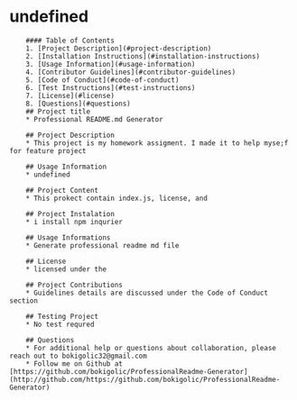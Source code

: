 # undefined


        #### Table of Contents
        1. [Project Description](#project-description)
        2. [Installation Instructions](#installation-instructions)
        3. [Usage Information](#usage-information)
        4. [Contributor Guidelines](#contributor-guidelines)
        5. [Code of Conduct](#code-of-conduct)
        6. [Test Instructions](#test-instructions)
        7. [License](#license)
        8. [Questions](#questions)
        ## Project title
        * Professional README.md Generator

        ## Project Description
        * This project is my homework assigment. I made it to help myse;f for feature project

        ## Usage Information
        * undefined

        ## Project Content
        * This prokect contain index.js, license, and 

        ## Project Instalation
        * i install npm inqurier

        ## Usage Informations
        * Generate professional readme md file

        ## License
        * licensed under the 

        ## Project Contributions
        * Guidelines details are discussed under the Code of Conduct section

        ## Testing Project
        * No test requred

        ## Questions
        * For additional help or questions about collaboration, please reach out to bokigolic32@gmail.com
        * Follow me on Github at [https://github.com/bokigolic/ProfessionalReadme-Generator](http://github.com/https://github.com/bokigolic/ProfessionalReadme-Generator)